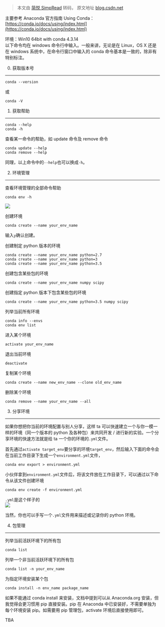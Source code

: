 > 本文由 [简悦 SimpRead](http://ksria.com/simpread/) 转码， 原文地址 [blog.csdn.net](https://blog.csdn.net/menc15/article/details/71477949)

主要参考 Anaconda 官方指南 Using Conda：[https://conda.io/docs/using/index.html](https://conda.io/docs/using/index.html)

环境：Win10 64bit with conda 4.3.14  
以下命令均在 windows 命令行中输入。一般来讲，无论是在 Linux，OS X 还是在 windows 系统中，在命令行窗口中输入的 conda 命令基本是一致的，除非有特别标注。

0. 获取版本号
--------

```
conda --version
```

或

```
conda -V
```

1. 获取帮助
-------

```
conda --help
conda -h
```

查看某一命令的帮助，如 update 命令及 remove 命令

```
conda update --help
conda remove --help
```

同理，以上命令中的`--help`也可以换成`-h`。

2. 环境管理
-------

查看环境管理的全部命令帮助

```
conda env -h
```

![](https://img-blog.csdn.net/20170509115051844?watermark/2/text/aHR0cDovL2Jsb2cuY3Nkbi5uZXQvbWVuYzE1/font/5a6L5L2T/fontsize/400/fill/I0JBQkFCMA==/dissolve/70/gravity/SouthEast)

创建环境

```
conda create --name your_env_name
```

输入`y`确认创建。

创建制定 python 版本的环境

```
conda create --name your_env_name python=2.7
conda create --name your_env_name python=3
conda create --name your_env_name python=3.5
```

创建包含某些包的环境

```
conda create --name your_env_name numpy scipy
```

创建指定 python 版本下包含某些包的环境

```
conda create --name your_env_name python=3.5 numpy scipy
```

列举当前所有环境

```
conda info --envs
conda env list
```

进入某个环境

```
activate your_env_name
```

退出当前环境

```
deactivate
```

复制某个环境

```
conda create --name new_env_name --clone old_env_name
```

删除某个环境

```
conda remove --name your_env_name --all
```

3. 分享环境
-------

如果你想把你当前的环境配置与别人分享，这样 ta 可以快速建立一个与你一模一样的环境（同一个版本的 python 及各种包）来共同开发 / 进行新的实验。一个分享环境的快速方法就是给 ta 一个你的环境的`.yml`文件。

首先通过`activate target_env`要分享的环境`target_env`，然后输入下面的命令会在当前工作目录下生成一个`environment.yml`文件，

```
conda env export > environment.yml
```

小伙伴拿到`environment.yml`文件后，将该文件放在工作目录下，可以通过以下命令从该文件创建环境

```
conda env create -f environment.yml
```

`.yml`是这个样子的  
![](https://img-blog.csdn.net/20170509143617291?watermark/2/text/aHR0cDovL2Jsb2cuY3Nkbi5uZXQvbWVuYzE1/font/5a6L5L2T/fontsize/400/fill/I0JBQkFCMA==/dissolve/70/gravity/SouthEast)

当然，你也可以手写一个`.yml`文件用来描述或记录你的 python 环境。

4. 包管理
------

列举当前活跃环境下的所有包

```
conda list
```

列举一个非当前活跃环境下的所有包

```
conda list -n your_env_name
```

为指定环境安装某个包

```
conda install -n env_name package_name
```

如果不能通过 conda install 来安装，文档中提到可以从 Anaconda.org 安装，但我觉得会更习惯用 pip 直接安装。pip 在 Anaconda 中已安装好，不需要单独为每个环境安装 pip。如需要用 pip 管理包，activate 环境后直接使用即可。

TBA